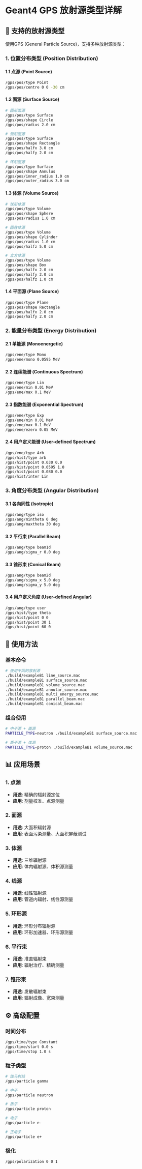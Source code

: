 # Geant4 GPS 放射源类型详解

## 🎯 支持的放射源类型

使用GPS (General Particle Source)，支持多种放射源类型：

### 1. 位置分布类型 (Position Distribution)

#### 1.1 点源 (Point Source)
```bash
/gps/pos/type Point
/gps/pos/centre 0 0 -30 cm
```

#### 1.2 面源 (Surface Source)
```bash
# 圆形面源
/gps/pos/type Surface
/gps/pos/shape Circle
/gps/pos/radius 2.0 cm

# 矩形面源
/gps/pos/type Surface
/gps/pos/shape Rectangle
/gps/pos/halfx 3.0 cm
/gps/pos/halfy 2.0 cm

# 环形面源
/gps/pos/type Surface
/gps/pos/shape Annulus
/gps/pos/inner_radius 1.0 cm
/gps/pos/outer_radius 3.0 cm
```

#### 1.3 体源 (Volume Source)
```bash
# 球形体源
/gps/pos/type Volume
/gps/pos/shape Sphere
/gps/pos/radius 1.0 cm

# 圆柱体源
/gps/pos/type Volume
/gps/pos/shape Cylinder
/gps/pos/radius 1.0 cm
/gps/pos/halfz 5.0 cm

# 立方体源
/gps/pos/type Volume
/gps/pos/shape Box
/gps/pos/halfx 2.0 cm
/gps/pos/halfy 2.0 cm
/gps/pos/halfz 1.0 cm
```

#### 1.4 平面源 (Plane Source)
```bash
/gps/pos/type Plane
/gps/pos/shape Rectangle
/gps/pos/halfx 2.0 cm
/gps/pos/halfy 2.0 cm
```

### 2. 能量分布类型 (Energy Distribution)

#### 2.1 单能源 (Monoenergetic)
```bash
/gps/ene/type Mono
/gps/ene/mono 0.0595 MeV
```

#### 2.2 连续能谱 (Continuous Spectrum)
```bash
/gps/ene/type Lin
/gps/ene/min 0.01 MeV
/gps/ene/max 0.1 MeV
```

#### 2.3 指数能谱 (Exponential Spectrum)
```bash
/gps/ene/type Exp
/gps/ene/min 0.01 MeV
/gps/ene/max 0.1 MeV
/gps/ene/ezero 0.05 MeV
```

#### 2.4 用户定义能谱 (User-defined Spectrum)
```bash
/gps/ene/type Arb
/gps/hist/type arb
/gps/hist/point 0.030 0.0
/gps/hist/point 0.0595 1.0
/gps/hist/point 0.080 0.0
/gps/hist/inter Lin
```

### 3. 角度分布类型 (Angular Distribution)

#### 3.1 各向同性 (Isotropic)
```bash
/gps/ang/type iso
/gps/ang/mintheta 0 deg
/gps/ang/maxtheta 30 deg
```

#### 3.2 平行束 (Parallel Beam)
```bash
/gps/ang/type beam1d
/gps/ang/sigma_r 0.0 deg
```

#### 3.3 锥形束 (Conical Beam)
```bash
/gps/ang/type beam2d
/gps/ang/sigma_x 5.0 deg
/gps/ang/sigma_y 5.0 deg
```

#### 3.4 用户定义角度 (User-defined Angular)
```bash
/gps/ang/type user
/gps/hist/type theta
/gps/hist/point 0 0
/gps/hist/point 30 1
/gps/hist/point 60 0
```

## 🚀 使用方法

### 基本命令
```bash
# 使用不同的放射源
./build/exampleB1 line_source.mac
./build/exampleB1 surface_source.mac
./build/exampleB1 volume_source.mac
./build/exampleB1 annular_source.mac
./build/exampleB1 multi_energy_source.mac
./build/exampleB1 parallel_beam.mac
./build/exampleB1 conical_beam.mac
```

### 组合使用
```bash
# 中子源 + 面源
PARTICLE_TYPE=neutron ./build/exampleB1 surface_source.mac

# 质子源 + 体源
PARTICLE_TYPE=proton ./build/exampleB1 volume_source.mac
```

## 📊 应用场景

### 1. 点源
- **用途**: 精确的辐射源定位
- **应用**: 剂量校准、点源测量

### 2. 面源
- **用途**: 大面积辐射源
- **应用**: 表面污染测量、大面积屏蔽测试

### 3. 体源
- **用途**: 三维辐射源
- **应用**: 体内辐射源、体积源测量

### 4. 线源
- **用途**: 线性辐射源
- **应用**: 管道内辐射、线性源测量

### 5. 环形源
- **用途**: 环形分布辐射源
- **应用**: 环形加速器、环形源测量

### 6. 平行束
- **用途**: 准直辐射束
- **应用**: 辐射治疗、精确测量

### 7. 锥形束
- **用途**: 发散辐射束
- **应用**: 辐射成像、宽束测量

## ⚙️ 高级配置

### 时间分布
```bash
/gps/time/type Constant
/gps/time/start 0.0 s
/gps/time/stop 1.0 s
```

### 粒子类型
```bash
# 伽马射线
/gps/particle gamma

# 中子
/gps/particle neutron

# 质子
/gps/particle proton

# 电子
/gps/particle e-

# 正电子
/gps/particle e+
```

### 极化
```bash
/gps/polarization 0 0 1
```
